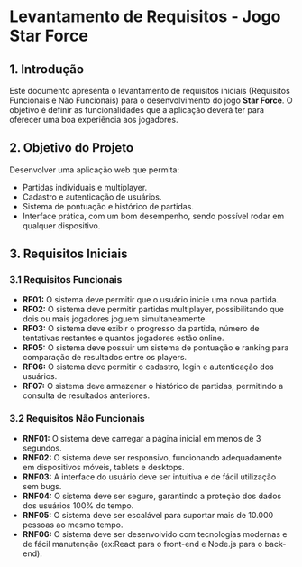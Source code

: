 # Levantamento de Requisitos - Jogo **Star Force**

## 1. Introdução

Este documento apresenta o levantamento de requisitos iniciais (Requisitos Funcionais e Não Funcionais) para o desenvolvimento do jogo **Star Force**. O objetivo é definir as funcionalidades que a aplicação deverá ter para oferecer uma boa experiência aos jogadores.

## 2. Objetivo do Projeto

Desenvolver uma aplicação web que permita:
- Partidas individuais e multiplayer.
- Cadastro e autenticação de usuários.
- Sistema de pontuação e histórico de partidas.
- Interface prática, com um bom desempenho, sendo possível rodar em qualquer dispositivo.

## 3. Requisitos Iniciais

### 3.1 Requisitos Funcionais

- **RF01:** O sistema deve permitir que o usuário inicie uma nova partida.
- **RF02:** O sistema deve permitir partidas multiplayer, possibilitando que dois ou mais jogadores joguem simultaneamente.
- **RF03:** O sistema deve exibir o progresso da partida, número de tentativas restantes e quantos jogadores estão online.
- **RF05:** O sistema deve possuir um sistema de pontuação e ranking para comparação de resultados entre os players.
- **RF06:** O sistema deve permitir o cadastro, login e autenticação dos usuários.
- **RF07:** O sistema deve armazenar o histórico de partidas, permitindo a consulta de resultados anteriores.

### 3.2 Requisitos Não Funcionais

- **RNF01:** O sistema deve carregar a página inicial em menos de 3 segundos.
- **RNF02:** O sistema deve ser responsivo, funcionando adequadamente em dispositivos móveis, tablets e desktops.
- **RNF03:** A interface do usuário deve ser intuitiva e de fácil utilização sem bugs.
- **RNF04:** O sistema deve ser seguro, garantindo a proteção dos dados dos usuários 100% do tempo.
- **RNF05:** O sistema deve ser escalável para suportar mais de 10.000 pessoas ao mesmo tempo.
- **RNF06:** O sistema deve ser desenvolvido com tecnologias modernas e de fácil manutenção (ex:React para o front-end e Node.js para o back-end).